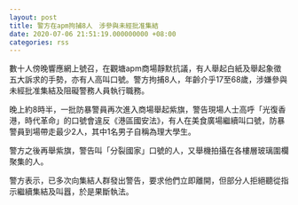 ```yaml
---
layout: post
title: 警方在apm拘捕8人　涉參與未經批准集結
date: 2020-07-06 21:51:19.000000000 +08:00
categories: rss
---
```


數十人傍晚響應網上號召，在觀塘apm商場靜默抗議，有人舉起白紙及舉起象徵五大訴求的手勢，亦有人高叫口號。警方拘捕8人，年齡介乎17至68歲，涉嫌參與未經批准集結及阻礙警務人員執行職務。

晚上約8時半，一批防暴警員再次進入商場舉起紫旗，警告現場人士高呼「光復香港，時代革命」的口號會違反《港區國安法》，有人在美食廣場繼續叫口號，防暴警員到場帶走最少2人，其中1名男子自稱為理大學生。

警方之後再舉紫旗，警告叫「分裂國家」口號的人，又舉機拍攝在各樓層玻璃圍欄聚集的人。

警方表示，已多次向集結人群發出警告，要求他們立即離開，但部分人拒絕聽從指示繼續集結及叫囂，於是果斷執法。
